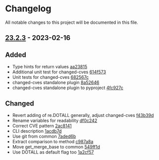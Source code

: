 # Changelog

All notable changes to this project will be documented in this file.

## [23.2.3] - 2023-02-16

## Added
* Type hints for return values [aa23815](https://github.com/greenbone/troubadix/commit/aa23815)
* Additional unit test for changed-cves [614f573](https://github.com/greenbone/troubadix/commit/614f573)
* Unit tests for changed-cves [682567c](https://github.com/greenbone/troubadix/commit/682567c)
* changed-cves standalone plugin [8a52646](https://github.com/greenbone/troubadix/commit/8a52646)
* changed-cves standalone plugin to pyproject [4fc927c](https://github.com/greenbone/troubadix/commit/4fc927c)

## Changed
* Revert adding of re.DOTALL generally, adjust changed-cves [f43b39d](https://github.com/greenbone/troubadix/commit/f43b39d)
* Rename variables for readability [df0c242](https://github.com/greenbone/troubadix/commit/df0c242)
* Correct CVE pattern [2ac8141](https://github.com/greenbone/troubadix/commit/2ac8141)
* CLI description [1acdb7d](https://github.com/greenbone/troubadix/commit/1acdb7d)
* Use git from common [7aded6b](https://github.com/greenbone/troubadix/commit/7aded6b)
* Extract comparison to method [c987a8a](https://github.com/greenbone/troubadix/commit/c987a8a)
* Move get_merge_base to common [549ff1d](https://github.com/greenbone/troubadix/commit/549ff1d)
* Use DOTALL as default flag too [1a2cf57](https://github.com/greenbone/troubadix/commit/1a2cf57)

[23.2.3]: https://github.com/greenbone/troubadix/compare/v23.2.2...23.2.3